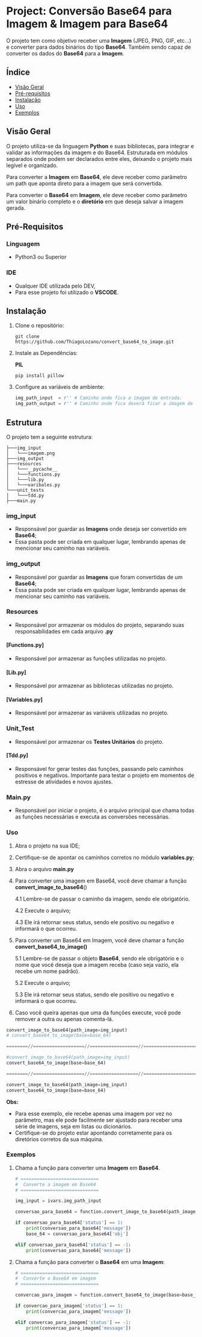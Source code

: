# Project: Conversão Base64 para Imagem & Imagem para Base64

O projeto tem como objetivo receber uma **Imagem** (JPEG, PNG, GIF, etc...) e converter para dados binários do tipo **Base64**. Também sendo capaz de converter os dados do **Base64** para a **Imagem**.

## Índice

- [Visão Geral](#Vião-Geral)
- [Pré-requisitos](#pré-requisitos)
- [Instalação](#Instalação)
- [Uso](#uso)
- [Exemplos](#exemplos)



## Visão Geral

O projeto utiliza-se da linguagem **Python** e suas bibliotecas, para integrar e validar as informações da imagem e do Base64. Estruturada em módulos separados onde podem ser declarados entre eles, deixando o projeto mais legível e organizado.

Para converter a **Imagem** em **Base64**, ele deve receber como parâmetro um path que aponta direto para a imagem que será convertida.

Para converter o **Base64** em **Imagem**, ele deve receber como parâmetro um valor binário completo e o **diretório** em que deseja salvar a imagem gerada.



## Pré-Requisitos

### Linguagem

- Python3 ou Superior

### IDE

- Qualquer IDE utilizada pelo DEV, 
- Para esse projeto foi utilizado o **VSCODE**.



## Instalação

1. Clone o repositório:

   ```git
   git clone https://github.com/ThiagoLozano/convert_base64_to_image.git
   ```

2. Instale as Dependências:

   **PIL**

   ```
   pip install pillow
   ```

3. Configure as variáveis de ambiente:

   ```python
   img_path_input  = r'' # Caminho onde fica a imagem de entrada.
   img_path_output = r'' # Caminho onde fica deverá ficar a imagem de saída.
   ```



## Estrutura

O projeto tem a seguinte estrutura:

```she
├───img_input
│   └───imagem.png
├───img_output
├───resources
│   └───__pycache__
│   └───functions.py
│   └───lib.py
│   └───varibales.py
└───unit_tests
│   └───tdd.py
├───main.py
```



### img_input

- Responsável por guardar as **Imagens** onde deseja ser convertido em **Base64**;
- Essa pasta pode ser criada em qualquer lugar, lembrando apenas de mencionar seu caminho nas variáveis.

### img_output

- Responsável por guardar as **Imagens** que foram convertidas de um **Base64**;
- Essa pasta pode ser criada em qualquer lugar, lembrando apenas de mencionar seu caminho nas variáveis.

### Resources

- Responsável por armazenar os módulos do projeto, separando suas responsabilidades em cada arquivo **.py**

#### [Functions.py]

- Responsável por armazenar as funções utilizadas no projeto.

#### [Lib.py]

- Responsável por armazenar as bibliotecas utilizadas no projeto.

#### [Variables.py]

- Responsável por armazenar as variáveis utilizadas no projeto.

### Unit_Test

- Responsável por armazenar os **Testes Unitários** do projeto.

#### [Tdd.py]

- Responsável for gerar testes das funções, passando pelo caminhos positivos e negativos. Importante para testar o projeto em momentos de estresse de atividades e novos ajustes.

### Main.py

- Responsável por iniciar o projeto, é o arquivo principal que chama todas as funções necessárias e executa as conversões necessárias.



### Uso

1. Abra o projeto na sua IDE;

2. Certifique-se de apontar os caminhos corretos no módulo **variables.py**;

3. Abra o arquivo **main.py**

4. Para converter uma imagem em Base64, você deve chamar a função **convert_image_to_base64**()

   4.1 Lembre-se de passar o caminho da imagem, sendo ele obrigatório.

   4.2 Execute o arquivo;

   4.3 Ele irá retornar seus status, sendo ele positivo ou negativo e informará o que ocorreu.

5. Para converter um Base64 em Imagem, você deve chamar a função **convert_base64_to_image()**

   5.1 Lembre-se de passar o objeto **Base64**, sendo ele obrigatório e o nome que você deseja que a imagem receba (caso seja vazio, ela recebe um nome padrão).

   5.2 Execute o arquivo;

   5.3 Ele irá retornar seus status, sendo ele positivo ou negativo e informará o que ocorreu.

6.  Caso você queira apenas que uma da funções execute, você pode remover a outra ou apenas comenta-lá.

   ```python
   convert_image_to_base64(path_image=img_input)
   # convert_base64_to_image(base=base_64)
   
   ========//===================//==================//======================
   
   #convert_image_to_base64(path_image=img_input)
   convert_base64_to_image(base=base_64)
   
   ========//===================//==================//======================
   
   convert_image_to_base64(path_image=img_input)
   convert_base64_to_image(base=base_64)
   
   ```



**Obs:**

- Para esse exemplo, ele recebe apenas uma imagem por vez no parâmetro, mas ele pode facilmente ser ajustado para receber uma série de imagens, seja em listas ou dicionários.
- Certifique-se do projeto estar apontando corretamente para os diretórios corretos da sua máquina.



### Exemplos

1. Chama a função para converter uma **Imagem** em **Base64**.

   ```python
   # =============================
   #  Converte a imagem em Base64
   # =============================
   
   img_input = ivars.img_path_input
   
   conversao_para_base64 = function.convert_image_to_base64(path_image=img_input)
   
   if conversao_para_base64['status'] == 1:
       print(conversao_para_base64['message'])
       base_64 = conversao_para_base64['obj']
   
   elif conversao_para_base64['status'] == -1:
       print(conversao_para_base64['message'])
   
   ```

2. Chama a função para converter o **Base64** em uma **Imagem**:

   ```python
   # =============================
   #  Converte o Base64 em imagem
   # =============================
   
   convercao_para_imagem = function.convert_base64_to_image(base=base_64, name_image='teste')
   
   if convercao_para_imagem['status'] == 1:
       print(convercao_para_imagem['message'])
   
   elif convercao_para_imagem['status'] == -1:
       print(convercao_para_imagem['message'])
   
   ```

